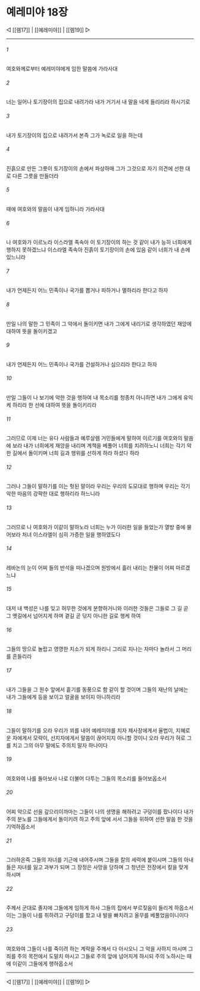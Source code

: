 ﻿# 예레미야 18장

◁ [[렘17]] | [[예레미야]] | [[렘19]] ▷
***

###### 1
여호와께로부터 예레미야에게 임한 말씀에 가라사대

###### 2
너는 일어나 토기장이의 집으로 내려가라 내가 거기서 내 말을 네게 들리리라 하시기로

###### 3
내가 토기장이의 집으로 내려가서 본즉 그가 녹로로 일을 하는데

###### 4
진흙으로 만든 그릇이 토기장이의 손에서 파상하매 그가 그것으로 자기 의견에 선한 대로 다른 그릇을 만들더라

###### 5
때에 여호와의 말씀이 내게 임하니라 가라사대

###### 6
나 여호와가 이르노라 이스라엘 족속아 이 토기장이의 하는 것 같이 내가 능히 너희에게 행하지 못하겠느냐 이스라엘 족속아 진흙이 토기장이의 손에 있음 같이 너희가 내 손에 있느니라

###### 7
내가 언제든지 어느 민족이나 국가를 뽑거나 파하거나 멸하리라 한다고 하자

###### 8
만일 나의 말한 그 민족이 그 악에서 돌이키면 내가 그에게 내리기로 생각하였던 재앙에 대하여 뜻을 돌이키겠고

###### 9
내가 언제든지 어느 민족이나 국가를 건설하거나 심으리라 한다고 하자

###### 10
만일 그들이 나 보기에 악한 것을 행하여 내 목소리를 청종치 아니하면 내가 그에게 유익케 하리라 한 선에 대하여 뜻을 돌이키리라

###### 11
그러므로 이제 너는 유다 사람들과 예루살렘 거민들에게 말하여 이르기를 여호와의 말씀에 보라 내가 너희에게 재앙을 내리며 계책을 베풀어 너희를 치려하노니 너희는 각기 악한 길에서 돌이키며 너희 길과 행위를 선하게 하라 하셨다 하라

###### 12
그러나 그들이 말하기를 이는 헛된 말이라 우리는 우리의 도모대로 행하며 우리는 각기 악한 마음의 강퍅한 대로 행하리라 하느니라

###### 13
그러므로 나 여호와가 이같이 말하노라 너희는 누가 이러한 일을 들었는가 열방 중에 물어보라 처녀 이스라엘이 심히 가증한 일을 행하였도다

###### 14
레바논의 눈이 어찌 들의 반석을 떠나겠으며 원방에서 흘러 내리는 찬물이 어찌 마르겠느냐

###### 15
대저 내 백성은 나를 잊고 허무한 것에게 분향하거니와 이러한 것들은 그들로 그 길 곧 그 옛길에서 넘어지게 하며 곁길 곧 닦지 아니한 길로 행케 하여

###### 16
그들의 땅으로 놀랍고 영영한 치소가 되게 하리니 그리로 지나는 자마다 놀라서 그 머리를 흔들리라

###### 17
내가 그들을 그 원수 앞에서 흩기를 동풍으로 함 같이 할 것이며 그들의 재난의 날에는 내가 그들에게 등을 보이고 얼굴을 보이지 아니하리라

###### 18
그들이 말하기를 오라 우리가 꾀를 내어 예레미야를 치자 제사장에게서 율법이, 지혜로운 자에게서 모략이, 선지자에게서 말씀이 끊어지지 아니할 것이니 오라 우리가 혀로 그를 치고 그의 아무 말에도 주의치 말자 하나이다

###### 19
여호와여 나를 돌아보사 나로 더불어 다투는 그들의 목소리를 들어보옵소서

###### 20
어찌 악으로 선을 갚으리이까마는 그들이 나의 생명을 해하려고 구덩이를 팠나이다 내가 주의 분노를 그들에게서 돌이키려 하고 주의 앞에 서서 그들을 위하여 선한 말씀 한 것을 기억하옵소서

###### 21
그러하온즉 그들의 자녀를 기근에 내어주시며 그들을 칼의 세력에 붙이시며 그들의 아내들은 자녀를 잃고 과부가 되며 그 장정은 사망을 당하며 그 청년은 전장에서 칼을 맞게 하시며

###### 22
주께서 군대로 졸지에 그들에게 임하게 하사 그들의 집에서 부르짖음이 들리게 하옵소서 이는 그들이 나를 취하려고 구덩이를 팠고 내 발을 빠치려고 올무를 베풀었음이니이다

###### 23
여호와여 그들이 나를 죽이려 하는 계략을 주께서 다 아시오니 그 악을 사하지 마시며 그 죄를 주의 목전에서 도말치 마시고 그들로 주의 앞에 넘어지게 하시되 주의 노하시는 때에 이같이 그들에게 행하옵소서

***
◁ [[렘17]] | [[예레미야]] | [[렘19]] ▷